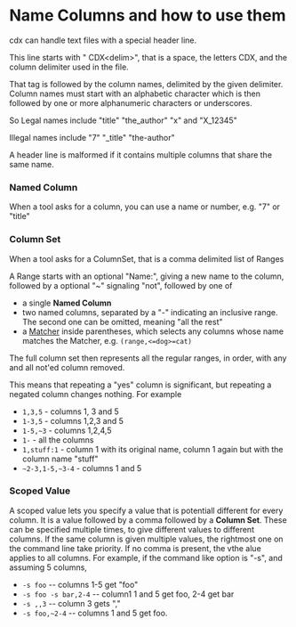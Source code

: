 # Name Columns and how to use them

cdx can handle text files with a special header line. 

This line starts with " CDX&lt;delim>", that is a space, the letters CDX, and the column delimiter used in the file.

That tag is followed by the column names, delimited by the given delimiter.
Column names must start with an alphabetic character which is then followed by one or more alphanumeric characters or underscores. 

So Legal names include "title" "the_author" "x" and "X_12345"

Illegal names include "7" "\_title" "the-author"

A header line is malformed if it contains multiple columns that share the same name.

### Named Column

When a tool asks for a column, you can use a name or number, e.g. "7" or "title"

### Column Set

When a tool asks for a ColumnSet, that is a comma delimited list of Ranges

A Range starts with an optional "Name:", giving a new name to the column, followed by a optional "~" signaling "not", followed by one of
 * a single **Named Column**
 * two named columns, separated by a "-" indicating an inclusive range. The second one can be omitted, meaning "all the rest"
 * a [Matcher](Matcher.md) inside parentheses, which selects any columns whose name matches the Matcher, e.g. `(range,<=dog>=cat)`

The full column set then represents all the regular ranges, in order, with any and all not'ed column removed.

This means that repeating a "yes" column is significant, but repeating a negated column changes nothing. For example

* `1,3,5` - columns 1, 3 and 5
* `1-3,5` - columns 1,2,3 and 5
* `1-5,~3` - columns 1,2,4,5
* `1-` - all the columns
* `1,stuff:1` - column 1 with its original name, column 1 again but with the column name "stuff"
* `~2-3,1-5,~3-4` - columns 1 and 5

### Scoped Value

A scoped value lets you specify a value that is potentiall different for every column. It is a value followed by a comma followed by a **Column Set**. These can be specified multiple times, to give different values to different columns. If the same column is given multiple values, the rightmost one on the command line take priority. If no comma is present, the vthe alue applies to all columns. For example, if the command like option is "-s", and assuming 5 columns,

 * `-s foo` --  columns 1-5 get "foo"
 * `-s foo -s bar,2-4` -- column1 1 and 5 get foo, 2-4 get bar
 * `-s ,,3` -- column 3 gets ","
 * `-s foo,~2-4` -- columns 1 and 5 get foo.
